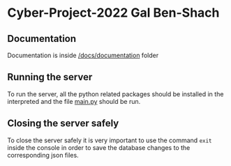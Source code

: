 # Cyber-Project-2022 Gal Ben-Shach
## Documentation
Documentation is inside [/docs/documentation](https://github.com/Benshcha/Cyber-Project-2022/tree/main/docs/documantation) folder

## Running the server
To run the server, all the python related packages should be installed in the interpreted and the file [main.py](main.py) should be run.

## Closing the server safely
To close the server safely it is very important to use the command `exit` inside the console in order to save the database changes to the corresponding json files.
